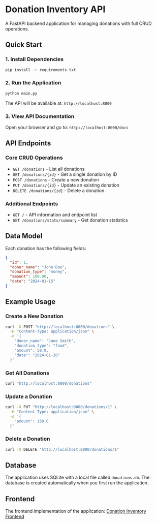 # Donation Inventory API

A FastAPI backend application for managing donations with full CRUD operations.

## Quick Start

### 1. Install Dependencies

```bash
pip install -r requirements.txt
```

### 2. Run the Application

```bash
python main.py
```

The API will be available at: `http://localhost:8000`

### 3. View API Documentation

Open your browser and go to: `http://localhost:8000/docs`

## API Endpoints

### Core CRUD Operations

- `GET /donations` - List all donations
- `GET /donations/{id}` - Get a single donation by ID
- `POST /donations` - Create a new donation
- `PUT /donations/{id}` - Update an existing donation
- `DELETE /donations/{id}` - Delete a donation

### Additional Endpoints

- `GET /` - API information and endpoint list
- `GET /donations/stats/summary` - Get donation statistics

## Data Model

Each donation has the following fields:

```json
{
  "id": 1,
  "donor_name": "John Doe",
  "donation_type": "money",
  "amount": 100.00,
  "date": "2024-01-15"
}
```

## Example Usage

### Create a New Donation

```bash
curl -X POST "http://localhost:8000/donations" \
  -H "Content-Type: application/json" \
  -d '{
    "donor_name": "Jane Smith",
    "donation_type": "food",
    "amount": 50.0,
    "date": "2024-01-20"
  }'
```

### Get All Donations

```bash
curl "http://localhost:8000/donations"
```

### Update a Donation

```bash
curl -X PUT "http://localhost:8000/donations/1" \
  -H "Content-Type: application/json" \
  -d '{
    "amount": 150.0
  }'
```

### Delete a Donation

```bash
curl -X DELETE "http://localhost:8000/donations/1"
```

## Database

The application uses SQLite with a local file called `donations.db`. The database is created automatically when you first run the application.

## Frontend

The frontend implementation of the application: [Donation Inventory Frontend](https://github.com/stasbychkar/Donation-Inventory-Frontend)
